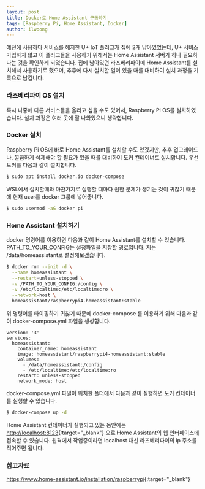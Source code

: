 ```yaml
---
layout: post
title: Docker로 Home Assistant 구동하기
tags: [Raspberry Pi, Home Assistant, Docker]
author: ilwoong
---
```


예전에 사용하다 서비스를 해지한 U+ IoT 플러그가 집에 2개 남아있었는데, U+ 서비스 가입하지 않고 이 플러그들을 사용하기 위해서는 Home Assistant 서버가 하나 필요하다는 것을 확인하게 되었습니다. 집에 남아있던 라즈베리파이에 Home Assistant를 설치해서 사용하기로 했으며, 추후에 다시 설치할 일이 있을 때를 대비하여 설치 과정을 기록으로 남깁니다.

### 라즈베리파이 OS 설치

혹시 나중에 다른 서비스들을 올리고 싶을 수도 있어서, Raspberry Pi OS를 설치하였습니다. 설치 과정은 여러 곳에 잘 나와있으니 생략합니다.

### Docker 설치

Raspberry Pi OS에 바로 Home Assistant를 설치할 수도 있겠지만, 추후 업그레이드나, 깔끔하게 삭제해야 할 필요가 있을 때를 대비하여 도커 컨테이너로 설치합니다. 우선 도커를 다음과 같이 설치합니다.

```bash
$ sudo apt install docker.io docker-compose
```

WSL에서 설치할때와 마찬가지로 실행할 때마다 권한 문제가 생기는 것이 귀찮기 때문에 현재 user를 docker 그룹에 넣어줍니다.

```bash
$ sudo usermod -aG docker pi
```

### Home Assistant 설치하기

docker 명령어를 이용하면 다음과 같이 Home Assistant를 설치할 수 있습니다. PATH_TO_YOUR_CONFIG는 설정파일을 저장할 경로입니다. 저는 /data/homeassistant로 설정해보겠습니다.

```bash
$ docker run --init -d \
  --name homeassistant \
  --restart=unless-stopped \
  -v /PATH_TO_YOUR_CONFIG:/config \
  -v /etc/localtime:/etc/localtime:ro \
  --network=host \
  homeassistant/raspberrypi4-homeassistant:stable
```

위 명령어를 타이핑하기 귀찮기 때문에 docker-compose 를 이용하기 위해 다음과 같이 docker-compose.yml 파일을 생성합니다.

```config
version: '3'
services:
  homeassistant:
    container_name: homeassistant
    image: homeassistant/raspberrypi4-homeassistant:stable
    volumes:
      - /data/homeassistant:/config
      - /etc/localtime:/etc/localtime:ro
    restart: unless-stopped
    network_mode: host
```

docker-compose.yml 파일이 위치한 폴더에서 다음과 같이 실행하면 도커 컨테이너를 실행할 수 있습니다.

```bash
$ docker-compose up -d
```

Home Assistant 컨테이너가 실행되고 있는 동안에는 <http://localhost:8123>{:target="_blank"} 으로 Home Assistant의 웹 인터페이스에 접속할 수 있습니다. 원격에서 작업중이라면 localhost 대신 라즈베리파이의 ip 주소를 적어주면 됩니다.

### 참고자료

<https://www.home-assistant.io/installation/raspberrypi>{:target="_blank"}